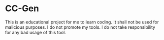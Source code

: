 # CC-Gen
This is an educational project for me to learn coding. It shall not be used for malicious purposes. I do not promote my tools. I do not take responsibility for any bad usage of this tool.
